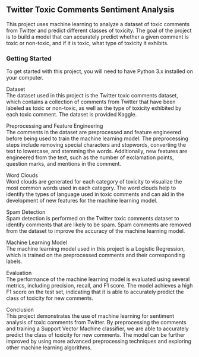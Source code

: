## Twitter Toxic Comments Sentiment Analysis <br>

This project uses machine learning to analyze a dataset of toxic comments from Twitter and predict different classes of toxicity.
The goal of the project is to build a model that can accurately predict whether a given comment is toxic or non-toxic, and if it is toxic, what type of toxicity it exhibits.

### Getting Started <br>
To get started with this project, you will need to have Python 3.x installed on your computer. 

Dataset <br>
The dataset used in this project is the Twitter toxic comments dataset, which contains a collection of comments from Twitter that have been labeled as toxic or non-toxic, as well as the type of toxicity exhibited by each toxic comment. The dataset is provided Kaggle.

Preprocessing and Feature Engineering <br>
The comments in the dataset are preprocessed and feature engineered before being used to train the machine learning model. 
The preprocessing steps include removing special characters and stopwords, converting the text to lowercase, and stemming the words. 
Additionally, new features are engineered from the text, such as the number of exclamation points, question marks, and mentions in the comment.

Word Clouds <br>
Word clouds are generated for each category of toxicity to visualize the most common words used in each category. 
The word clouds help to identify the types of language used in toxic comments and can aid in the development of new features for the machine learning model.

Spam Detection <br>
Spam detection is performed on the Twitter toxic comments dataset to identify comments that are likely to be spam. 
Spam comments are removed from the dataset to improve the accuracy of the machine learning model.

Machine Learning Model <br>
The machine learning model used in this project is a Logistic Regression, which is trained on the preprocessed comments and their corresponding labels.

Evaluation <br>
The performance of the machine learning model is evaluated using several metrics, including precision, recall, and F1 score. The model achieves a high F1 score on the test set, indicating that it is able to accurately predict the class of toxicity for new comments.

Conclusion <br>
This project demonstrates the use of machine learning for sentiment analysis of toxic comments from Twitter. 
By preprocessing the comments and training a Support Vector Machine classifier, 
we are able to accurately predict the class of toxicity for new comments. 
The model can be further improved by using more advanced preprocessing techniques and exploring other machine learning algorithms.





